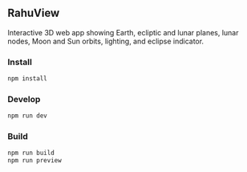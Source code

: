 ## RahuView

Interactive 3D web app showing Earth, ecliptic and lunar planes, lunar nodes, Moon and Sun orbits, lighting, and eclipse indicator.

### Install
```bash
npm install
```

### Develop
```bash
npm run dev
```

### Build
```bash
npm run build
npm run preview
```
